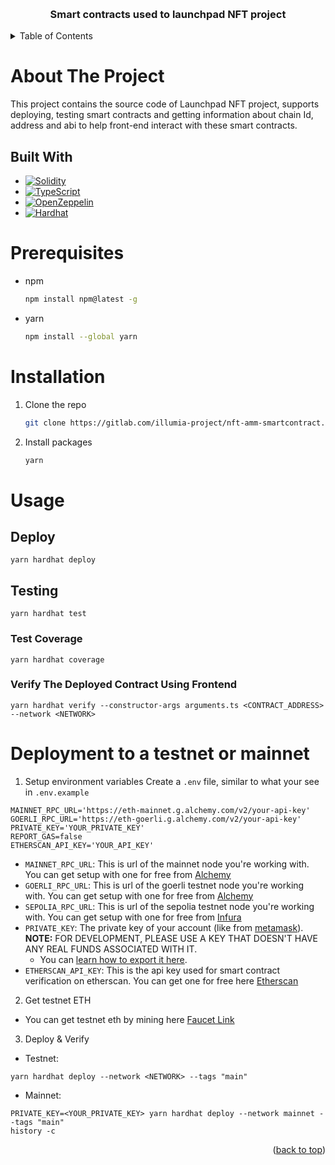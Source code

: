<a name="readme-top"></a>

<!-- PROJECT NAME -->
<br />
<div align="center">
  <h3 align="center"Launchpad NFT - Smart Contracts</h3>

  <p align="center">
    Smart contracts used to launchpad NFT project
</div>

<!-- TABLE OF CONTENTS -->
<details>
  <summary>Table of Contents</summary>
  <ol>
    <li>
      <a href="#about-the-project">About The Project</a>
      <ul>
        <li><a href="#built-with">Built With</a></li>
      </ul>
    </li>
    <li><a href="#prerequisites">Prerequisites</a></li>
    <li><a href="#installation">Installation</a></li>
    <li>
      <a href="#usage">Usage</a>
      <ul>
        <li><a href="#deploy">Deploy</a></li>
        <li>
          <a href="#testing">Testing</a>
          <ul><li><a href="#test-coverage">Test Coverage</a></li></ul>
        </li>
      </ul>
    </li>
    <li><a href="#deployment-to-a-testnet-or-mainnet">Deployment to a testnet or mainnet</a></li>
    <li><a href="#linting">Linting</a></li>
  </ol>
</details>

<!-- ABOUT THE PROJECT -->

# About The Project

This project contains the source code of Launchpad NFT project, supports deploying, testing smart contracts and getting information about chain Id, address and abi to help front-end interact with these smart contracts.

## Built With

-   [![Solidity][solidity]][solidity-url]
-   [![TypeScript][typescript]][typescript-url]
-   [![OpenZeppelin][openzeppelin]][openzeppelin-url]
-   [![Hardhat][hardhat]][hardhat-url]

# Prerequisites

-   npm
    ```sh
    npm install npm@latest -g
    ```
-   yarn
    ```sh
    npm install --global yarn
    ```

# Installation

1. Clone the repo
    ```sh
    git clone https://gitlab.com/illumia-project/nft-amm-smartcontract.git
    ```
2. Install packages
    ```sh
    yarn
    ```

# Usage

## Deploy

```
yarn hardhat deploy
```

## Testing

```
yarn hardhat test
```

### Test Coverage

```
yarn hardhat coverage
```
### Verify The Deployed Contract Using Frontend
```
yarn hardhat verify --constructor-args arguments.ts <CONTRACT_ADDRESS> --network <NETWORK>
```

# Deployment to a testnet or mainnet

1. Setup environment variables
   <a name="setup-environment-variables"></a>
   Create a `.env` file, similar to what your see in `.env.example`

```
MAINNET_RPC_URL='https://eth-mainnet.g.alchemy.com/v2/your-api-key'
GOERLI_RPC_URL='https://eth-goerli.g.alchemy.com/v2/your-api-key'
PRIVATE_KEY='YOUR_PRIVATE_KEY'
REPORT_GAS=false
ETHERSCAN_API_KEY='YOUR_API_KEY'
```

-   `MAINNET_RPC_URL`: This is url of the mainnet node you're working with. You can get setup with one for free from [Alchemy](https://alchemy.com/?a=673c802981)
-   `GOERLI_RPC_URL`: This is url of the goerli testnet node you're working with. You can get setup with one for free from [Alchemy](https://alchemy.com/?a=673c802981)
-   `SEPOLIA_RPC_URL`: This is url of the sepolia testnet node you're working with. You can get setup with one for free from [Infura](https://www.infura.io/)
-   `PRIVATE_KEY`: The private key of your account (like from [metamask](https://metamask.io/)). **NOTE:** FOR DEVELOPMENT, PLEASE USE A KEY THAT DOESN'T HAVE ANY REAL FUNDS ASSOCIATED WITH IT.
    -   You can [learn how to export it here](https://metamask.zendesk.com/hc/en-us/articles/360015289632-How-to-Export-an-Account-Private-Key).
-   `ETHERSCAN_API_KEY`: This is the api key used for smart contract verification on etherscan. You can get one for free here [Etherscan](https://etherscan.io/)

2. Get testnet ETH

-   You can get testnet eth by mining here [Faucet Link](https://faucetlink.to/goerli)

3. Deploy & Verify

-   Testnet:

```
yarn hardhat deploy --network <NETWORK> --tags "main"
```

-   Mainnet:

```
PRIVATE_KEY=<YOUR_PRIVATE_KEY> yarn hardhat deploy --network mainnet --tags "main"
history -c
```


<p align="right">(<a href="#readme-top">back to top</a>)</p>

<!-- MARKDOWN LINKS & IMAGES -->
<!-- https://www.markdownguide.org/basic-syntax/#reference-style-links -->

[solidity]: https://img.shields.io/badge/Solidity-e6e6e6?style=for-the-badge&logo=solidity&logoColor=black
[solidity-url]: https://docs.soliditylang.org/en/v0.8.17/
[typescript]: https://img.shields.io/badge/TypeScript-007ACC?style=for-the-badge&logo=typescript&logoColor=white
[typescript-url]: https://www.typescriptlang.org/
[openzeppelin]: https://img.shields.io/badge/OpenZeppelin-4E5EE4?logo=OpenZeppelin&logoColor=fff&style=for-the-badge
[openzeppelin-url]: https://docs.openzeppelin.com/
[hardhat]: https://hardhat.org/_next/static/media/hardhat-logo.5c5f687b.svg
[hardhat-url]: https://hardhat.org/
